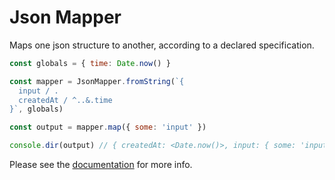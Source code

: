 # Json Mapper

Maps one json structure to another, according to a declared specification.

```javascript
const globals = { time: Date.now() }

const mapper = JsonMapper.fromString(`{
  input / .
  createdAt / ^..&.time
}`, globals)

const output = mapper.map({ some: 'input' })

console.dir(output) // { createdAt: <Date.now()>, input: { some: 'input' } }
```

Please see the [documentation](./docs/SYNTAX.md) for more info.
